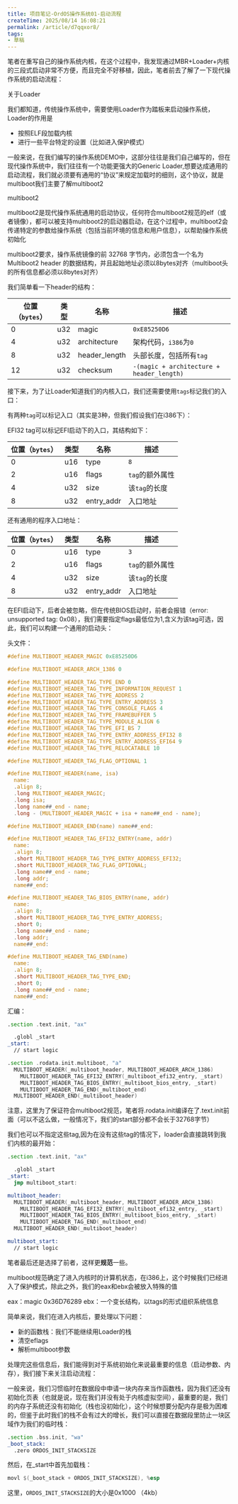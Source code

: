 ```yaml
---
title: 项目笔记-OrdOS操作系统01-启动流程
createTime: 2025/08/14 16:08:21
permalink: /article/d7qqxor8/
tags:
- 草稿
---
```


笔者在重写自己的操作系统内核，在这个过程中，我发现通过MBR+Loader+内核的三段式启动非常不方便，而且完全不好移植，因此，笔者前去了解了一下现代操作系统的启动流程：

关于Loader

我们都知道，传统操作系统中，需要使用Loader作为踏板来启动操作系统，Loader的作用是

- 按照ELF段加载内核
- 进行一些平台特定的设置（比如进入保护模式）

一般来说，在我们编写的操作系统DEMO中，这部分往往是我们自己编写的，但在现代操作系统中，我们往往有一个功能更强大的Generic Loader,想要达成通用的启动流程，我们就必须要有通用的“协议”来规定加载时的细则，这个协议，就是multiboot我们主要了解multiboot2

multiboot2

multiboot2是现代操作系统通用的启动协议，任何符合multiboot2规范的elf（或者镜像），都可以被支持multiboot2的启动器启动，在这个过程中，multiboot2会传递特定的参数给操作系统（包括当前环境的信息和用户信息），以帮助操作系统初始化

multiboot2要求，操作系统镜像的前 32768 字节内，必须包含一个名为 Multiboot2 header 的数据结构，并且起始地址必须以8bytes对齐（multiboot头的所有信息都必须以8bytes对齐）

我们简单看一下header的结构：

| 位置（`bytes`） | 类型 | 名称 | 描述 |
| ----- | ----- | ----- | ----- |
| 0 | u32 | magic | `0xE85250D6` |
| 4 | u32 | architecture | 架构代码，`i386`为`0` |
| 8 | u32 | header_length | 头部长度，包括所有`tag` |
| 12 | u32 | checksum | `-(magic + architecture + header_length)` |

接下来，为了让Loader知道我们的内核入口，我们还需要使用`tags`标记我们的入口：

有两种`tag`可以标记入口（其实是3种，但我们假设我们在i386下）：

EFI32 tag可以标记EFI启动下的入口，其结构如下：

| 位置（`bytes`） | 类型 | 名称 | 描述 |
| ----- | ----- | ----- | ----- |
| 0 | u16 | type | `8` |
| 2 | u16 | flags | `tag`的额外属性 |
| 4 | u32 | size | 该`tag`的长度 |
| 8 | u32 | entry_addr | 入口地址 |

还有通用的程序入口地址：

| 位置（`bytes`） | 类型 | 名称 | 描述 |
| ----- | ----- | ----- | ----- |
| 0 | u16 | type | `3` |
| 2 | u16 | flags | `tag`的额外属性 |
| 4 | u32 | size | 该`tag`的长度 |
| 8 | u32 | entry_addr | 入口地址 |

在EFI启动下，后者会被忽略，但在传统BIOS启动时，前者会报错（error: unsupported tag: 0x08），我们需要指定flags最低位为1,含义为该tag可选，因此，我们可以构建一个通用的启动头：

头文件：

```c
#define MULTIBOOT_HEADER_MAGIC 0xE85250D6

#define MULTIBOOT_HEADER_ARCH_1386 0

#define MULTIBOOT_HEADER_TAG_TYPE_END 0
#define MULTIBOOT_HEADER_TAG_TYPE_INFORMATION_REQUEST 1
#define MULTIBOOT_HEADER_TAG_TYPE_ADDRESS 2
#define MULTIBOOT_HEADER_TAG_TYPE_ENTRY_ADDRESS 3
#define MULTIBOOT_HEADER_TAG_TYPE_CONSOLE_FLAGS 4
#define MULTIBOOT_HEADER_TAG_TYPE_FRAMEBUFFER 5
#define MULTIBOOT_HEADER_TAG_TYPE_MODULE_ALIGN 6
#define MULTIBOOT_HEADER_TAG_TYPE_EFI_BS 7
#define MULTIBOOT_HEADER_TAG_TYPE_ENTRY_ADDRESS_EFI32 8
#define MULTIBOOT_HEADER_TAG_TYPE_ENTRY_ADDRESS_EFI64 9
#define MULTIBOOT_HEADER_TAG_TYPE_RELOCATABLE 10

#define MULTIBOOT_HEADER_TAG_FLAG_OPTIONAL 1

#define MULTIBOOT_HEADER(name, isa)                                            \
  name:                                                                        \
  .align 8;                                                                    \
  .long MULTIBOOT_HEADER_MAGIC;                                                \
  .long isa;                                                                   \
  .long name##_end - name;                                                     \
  .long - (MULTIBOOT_HEADER_MAGIC + isa + name##_end - name);

#define MULTIBOOT_HEADER_END(name) name##_end:

#define MULTIBOOT_HEADER_TAG_EFI32_ENTRY(name, addr)                           \
  name:                                                                        \
  .align 8;                                                                    \
  .short MULTIBOOT_HEADER_TAG_TYPE_ENTRY_ADDRESS_EFI32;                        \
  .short MULTIBOOT_HEADER_TAG_FLAG_OPTIONAL;                                   \
  .long name##_end - name;                                                     \
  .long addr;                                                                  \
  name##_end:

#define MULTIBOOT_HEADER_TAG_BIOS_ENTRY(name, addr)                            \
  name:                                                                        \
  .align 8;                                                                    \
  .short MULTIBOOT_HEADER_TAG_TYPE_ENTRY_ADDRESS;                              \
  .short 0;                                                                    \
  .long name##_end - name;                                                     \
  .long addr;                                                                  \
  name##_end:

#define MULTIBOOT_HEADER_TAG_END(name)                                         \
  name:                                                                        \
  .align 8;                                                                    \
  .short MULTIBOOT_HEADER_TAG_TYPE_END;                                        \
  .short 0;                                                                    \
  .long name##_end - name;                                                     \
  name##_end:
```

汇编：

```asm
.section .text.init, "ax"

  .globl _start
_start:
  // start logic

.section .rodata.init.multiboot, "a"
  MULTIBOOT_HEADER(_multiboot_header, MULTIBOOT_HEADER_ARCH_1386)
    MULTIBOOT_HEADER_TAG_EFI32_ENTRY(_multiboot_efi32_entry, _start)
    MULTIBOOT_HEADER_TAG_BIOS_ENTRY(_multiboot_bios_entry, _start)
    MULTIBOOT_HEADER_TAG_END(_multiboot_end)
  MULTIBOOT_HEADER_END(_multiboot_header)
```

注意，这里为了保证符合multiboot2规范，笔者将.rodata.init编译在了.text.init前面（可以不这么做，一般情况下，我们的start部分都不会长于32768字节）

我们也可以不指定这些tag,因为在没有这些tag的情况下，loader会直接跳转到我们内核的最开始：

```asm
.section .text.init, "ax"

  .globl _start
_start:
  jmp multiboot_start:

multiboot_header:
  MULTIBOOT_HEADER(_multiboot_header, MULTIBOOT_HEADER_ARCH_1386)
    MULTIBOOT_HEADER_TAG_EFI32_ENTRY(_multiboot_efi32_entry, _start)
    MULTIBOOT_HEADER_TAG_BIOS_ENTRY(_multiboot_bios_entry, _start)
    MULTIBOOT_HEADER_TAG_END(_multiboot_end)
  MULTIBOOT_HEADER_END(_multiboot_header)

multiboot_start:
  // start logic
```

笔者最后还是选择了前者，这样更**规范**一些。

multiboot规范确定了进入内核时的计算机状态，在i386上，这个时候我们已经进入了保护模式，除此之外，我们的eax和ebx会被放入特殊的值

eax：magic 0x36D76289
ebx：一个变长结构，以tags的形式组织系统信息

简单来说，我们在进入内核后，要处理以下问题：

- 新的函数栈：我们不能继续用Loader的栈
- 清空eflags
- 解析multiboot参数

处理完这些信息后，我们能得到对于系统初始化来说最重要的信息（启动参数、内存），我们接下来关注启动流程：

一般来说，我们习惯临时在数据段中申请一块内存来当作函数栈，因为我们还没有初始化页表（也就是说，现在我们并没有处于内核虚拟空间），最重要的是，我们的内存子系统还没有初始化（栈也没初始化），这个时候想要分配内存是极为困难的，但鉴于此时我们的栈不会有过大的增长，我们可以直接在数据段里防止一块区域作为我们的临时栈：

```asm
.section .bss.init, "wa"
_boot_stack:
  .zero ORDOS_INIT_STACKSIZE
```

然后，在_start中首先加载栈：

```asm
movl $(_boot_stack + ORDOS_INIT_STACKSIZE), %esp
```

这里，`ORDOS_INIT_STACKSIZE`的大小是0x1000 （4kb）
